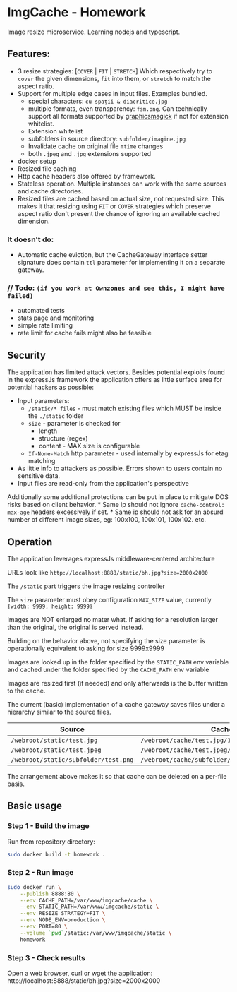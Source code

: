 # ImgCache - Homework

Image resize microservice. Learning nodejs and typescript.

## Features:

* 3 resize strategies: [`COVER` | `FIT` | `STRETCH`] Which respectively try to `cover` the given dimensions, `fit` 
into them, or `stretch` to match the aspect ratio.
* Support for multiple edge cases in input files. Examples bundled.
    * special characters: `cu spații & diacritice.jpg`
    * multiple formats, even transparency: `fsm.png`. Can technically support all formats supported by 
    [graphicsmagick](http://www.graphicsmagick.org/formats.html) if not for extension whitelist.
    * Extension whitelist
    * subfolders in source directory: `subfolder/imagine.jpg`
    * Invalidate cache on original file `mtime` changes
    * both `.jpeg` and `.jpg` extensions supported
* docker setup
* Resized file caching
* Http cache headers also offered by framework.
* Stateless operation. Multiple instances can work with the same sources and cache directories.
* Resized files are cached based on actual size, not requested size. This makes it that resizing 
using `FIT` or `COVER` strategies which preserve aspect ratio don't present the chance of ignoring 
an available cached dimension.
    
### It doesn't do: 

* Automatic cache eviction, but the CacheGateway interface setter signature does contain `ttl` 
parameter for implementing it on a separate gateway.

### // Todo: `(if you work at Ownzones and see this, I might have failed)`

* automated tests
* stats page and monitoring
* simple rate limiting
* rate limit for cache fails might also be feasible

## Security

The application has limited attack vectors. Besides potential exploits found in the expressJs framework 
the application offers as little surface area for potential hackers as possible:
* Input parameters: 
    * `/static/* files` - must match existing files which MUST be inside the `./static` folder
    * `size` - parameter is checked for 
        * length
        * structure (regex)
        * content - MAX size is configurable
    * `If-None-Match` http parameter - used internally by expressJs for etag matching
* As little info to attackers as possible. Errors shown to users contain no sensitive data.
* Input files are read-only from the application's perspective

Additionally some additional protections can be put in place to mitigate DOS risks based on client behavior.
    * Same ip should not ignore `cache-control: max-age` headers excessively if set.
    * Same ip should not ask for an absurd number of different image sizes, eg: 100x100, 100x101, 100x102. etc. 
    
## Operation

The application leverages expressJs middleware-centered architecture

URLs look like `http://localhost:8888/static/bh.jpg?size=2000x2000`

The `/static` part triggers the image resizing controller
    
The `size` parameter must obey configuration `MAX_SIZE` value, currently `{width: 9999, height: 9999}`

Images are NOT enlarged no mater what. If asking for a resolution larger than the original, the original is served instead.

Building on the behavior above, not specifying the size parameter is operationally equivalent to asking for size 9999x9999

Images are looked up in the folder specified by the `STATIC_PATH` env variable and cached under the folder specified by the `CACHE_PATH` env variable

Images are resized first (if needed) and only afterwards is the buffer written to the cache.

The current (basic) implementation of a cache gateway saves files under a hierarchy similar to the source files.

|Source|Cache|
|---|---|
|`/webroot/static/test.jpg`|`/webroot/cache/test.jpg/100x100.jpg`|
|`/webroot/static/test.jpeg`|`/webroot/cache/test.jpeg/100x100.jpeg`|
|`/webroot/static/subfolder/test.png`|`/webroot/cache/subfolder/test.png/100x100.png`|

The arrangement above makes it so that cache can be deleted on a per-file basis. 

## Basic usage

### Step 1 - Build the image

Run from repository directory:
~~~ bash
sudo docker build -t homework .
~~~

### Step 2 - Run image
~~~ bash
sudo docker run \
    --publish 8888:80 \
    --env CACHE_PATH=/var/www/imgcache/cache \
    --env STATIC_PATH=/var/www/imgcache/static \
    --env RESIZE_STRATEGY=FIT \
    --env NODE_ENV=production \
    --env PORT=80 \
    --volume `pwd`/static:/var/www/imgcache/static \
    homework
~~~

### Step 3 - Check results

Open a web browser, curl or wget the application:
http://localhost:8888/static/bh.jpg?size=2000x2000
